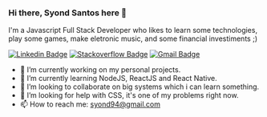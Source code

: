 ### Hi there, Syond Santos here 👋
I'm a Javascript Full Stack Developer who likes to learn some technologies, play some games, make eletronic music, and some financial investiments ;)

[![Linkedin Badge](https://img.shields.io/badge/-syond-blue?style=flat-square&logo=Linkedin&logoColor=white&link=https://www.linkedin.com/in/syond/)](https://www.linkedin.com/in/syond/)
[![Stackoverflow Badge](https://img.shields.io/badge/-Stackoverflow-4CA143?style=flat-square&logo=Stackoverflow&logoColor=white&link=https://stackoverflow.com/users/196962/syond)](https://stackoverflow.com/users/196962/syond)
[![Gmail Badge](https://img.shields.io/badge/-syond94@gmail.com-c14438?style=flat-square&logo=Gmail&logoColor=white&link=mailto:syond94@gmail.com)](mailto:syond94@gmail.com)

- 🔭 I’m currently working on my personal projects.
- 🌱 I’m currently learning NodeJS, ReactJS and React Native.
- 👯 I’m looking to collaborate on big systems which i can learn something.
- 🤔 I’m looking for help with CSS, it's one of my problems right now.
- 📫 How to reach me: syond94@gmail.com
